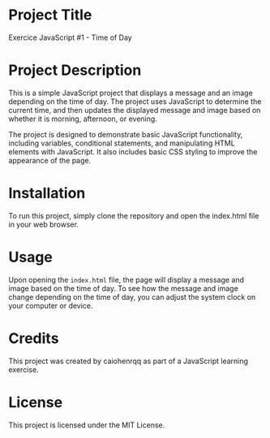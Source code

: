 # Project Title
Exercice JavaScript #1 - Time of Day

# Project Description
This is a simple JavaScript project that displays a message and an image depending on the time of day. The project uses JavaScript to determine the current time, and then updates the displayed message and image based on whether it is morning, afternoon, or evening.

The project is designed to demonstrate basic JavaScript functionality, including variables, conditional statements, and manipulating HTML elements with JavaScript. It also includes basic CSS styling to improve the appearance of the page.

# Installation
To run this project, simply clone the repository and open the index.html file in your web browser.

# Usage
Upon opening the ```index.html``` file, the page will display a message and image based on the time of day. To see how the message and image change depending on the time of day, you can adjust the system clock on your computer or device.

# Credits
This project was created by caiohenrqq as part of a JavaScript learning exercise.

# License
This project is licensed under the MIT License.

